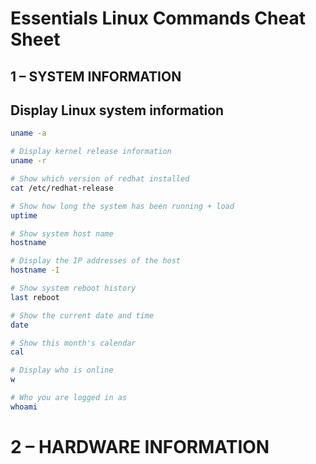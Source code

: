 

# Essentials Linux Commands Cheat Sheet


## 1 – SYSTEM INFORMATION


## Display Linux system information

```sh
uname -a
```

```sh
# Display kernel release information
uname -r
```

```sh
# Show which version of redhat installed
cat /etc/redhat-release
```

```sh
# Show how long the system has been running + load
uptime
```

```sh
# Show system host name
hostname
```

```sh
# Display the IP addresses of the host
hostname -I
```

```sh
# Show system reboot history
last reboot
```
```sh
# Show the current date and time
date
```

```sh
# Show this month's calendar
cal
```

```sh
# Display who is online
w
```

```sh
# Who you are logged in as
whoami
```

# 2 – HARDWARE INFORMATION
